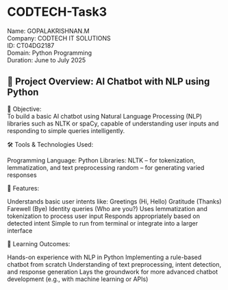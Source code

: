# CODTECH-Task3

Name: GOPALAKRISHNAN.M                                                                                      
Company: CODTECH IT SOLUTIONS                                       
ID: CT04DG2187                                                
Domain: Python Programming                                                 
Duration: June to July 2025                                                                    


## 🤖 Project Overview: AI Chatbot with NLP using Python                                

🎯 Objective:                                                                
To build a basic AI chatbot using Natural Language Processing (NLP) libraries such as NLTK or spaCy, capable of understanding user inputs and responding to simple queries intelligently.

🛠️ Tools & Technologies Used:  

Programming Language: Python
Libraries:
NLTK – for tokenization, lemmatization, and text preprocessing
random – for generating varied responses

🧠 Features:        

Understands basic user intents like:
Greetings (Hi, Hello)
Gratitude (Thanks)
Farewell (Bye)
Identity queries (Who are you?)
Uses lemmatization and tokenization to process user input
Responds appropriately based on detected intent
Simple to run from terminal or integrate into a larger interface

📌 Learning Outcomes:

Hands-on experience with NLP in Python
Implementing a rule-based chatbot from scratch
Understanding of text preprocessing, intent detection, and response generation
Lays the groundwork for more advanced chatbot development (e.g., with machine learning or APIs)

